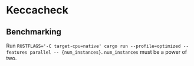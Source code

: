 # Keccacheck

## Benchmarking

Run `RUSTFLAGS='-C target-cpu=native' cargo run --profile=optimized --features parallel -- {num_instances}`. `num_instances` must be a power of two.